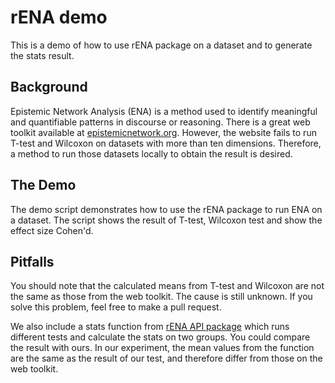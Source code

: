 # rENA demo
This is a demo of how to use rENA package on a dataset and to generate the stats result.

## Background
Epistemic Network Analysis (ENA) is a method used to identify meaningful and quantifiable patterns in discourse or reasoning. There is a great web toolkit available at [epistemicnetwork.org](https://www.epistemicnetwork.org/resources/). However, the website fails to run T-test and Wilcoxon  on datasets with more than ten dimensions. Therefore, a method to run those datasets locally to obtain the result is desired.

## The Demo
The demo script demonstrates how to use the rENA package to run ENA on a dataset. The script shows the result of T-test, Wilcoxon test and show the effect size Cohen'd. 

## Pitfalls
You should note that the calculated means from T-test and Wilcoxon are not the same as those from the web toolkit. The cause is still unknown. If you solve this problem, feel free to make a pull request.

We also include a stats function from [rENA API package](https://gitlab.com/epistemic-analytics/qe-packages/rENAPI/-/blob/main/R/group.stats.R?ref_type=heads) which runs different tests and calculate the stats on two groups. You could compare the result with ours. In our experiment, the mean values from the function are the same as the result of our test, and therefore differ from those on the web toolkit. 